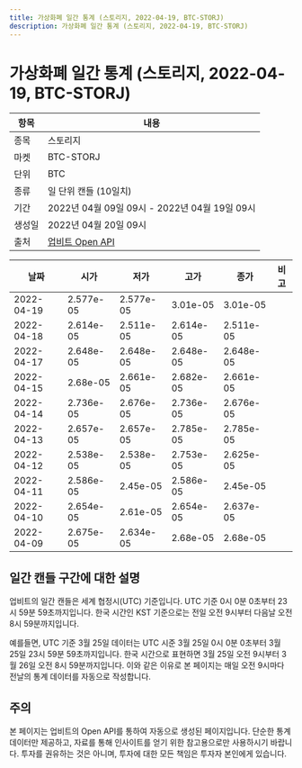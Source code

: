```yaml
---
title: 가상화폐 일간 통계 (스토리지, 2022-04-19, BTC-STORJ)
description: 가상화폐 일간 통계 (스토리지, 2022-04-19, BTC-STORJ)
---
```



가상화폐 일간 통계 (스토리지, 2022-04-19, BTC-STORJ)
===

|항목|내용|
|--|--|
|종목|스토리지|
|마켓|BTC-STORJ|
|단위|BTC|
|종류|일 단위 캔들 (10일치)|
|기간|2022년 04월 09일 09시 - 2022년 04월 19일 09시|
|생성일|2022년 04월 20일 09시|
|출처|[업비트 Open API](https://docs.upbit.com)|


|날짜|시가|저가|고가|종가|비고|
|--|--|--|--|--|--|
|2022-04-19|2.577e-05|2.577e-05|3.01e-05|3.01e-05|    |
|2022-04-18|2.614e-05|2.511e-05|2.614e-05|2.511e-05|    |
|2022-04-17|2.648e-05|2.648e-05|2.648e-05|2.648e-05|    |
|2022-04-15|2.68e-05|2.661e-05|2.682e-05|2.661e-05|    |
|2022-04-14|2.736e-05|2.676e-05|2.736e-05|2.676e-05|    |
|2022-04-13|2.657e-05|2.657e-05|2.785e-05|2.785e-05|    |
|2022-04-12|2.538e-05|2.538e-05|2.753e-05|2.625e-05|    |
|2022-04-11|2.586e-05|2.45e-05|2.586e-05|2.45e-05|    |
|2022-04-10|2.654e-05|2.61e-05|2.654e-05|2.637e-05|    |
|2022-04-09|2.675e-05|2.634e-05|2.68e-05|2.68e-05|    |


일간 캔들 구간에 대한 설명
---


업비트의 일간 캔들은 세계 협정시(UTC) 기준입니다. 
UTC 기준 0시 0분 0초부터 23시 59분 59초까지입니다. 
한국 시간인 KST 기준으로는 전일 오전 9시부터 다음날 오전 8시 59분까지입니다. 


예를들면, UTC 기준 3월 25일 데이터는 UTC 시준 3월 25일 0시 0분 0초부터 3월 25일 23시 59분 59초까지입니다. 
한국 시간으로 표현하면 3월 25일 오전 9시부터 3월 26일 오전 8시 59분까지입니다. 
이와 같은 이유로 본 페이지는 매일 오전 9시마다 전날의 통계 데이터를 자동으로 작성합니다. 


주의
---


본 페이지는 업비트의 Open API를 통하여 자동으로 생성된 페이지입니다. 
단순한 통계 데이터만 제공하고, 자료를 통해 인사이트를 얻기 위한 참고용으로만 사용하시기 바랍니다. 
투자를 권유하는 것은 아니며, 투자에 대한 모든 책임은 투자자 본인에게 있습니다. 
